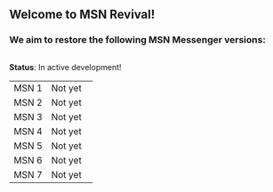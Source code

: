 ## Welcome to MSN Revival!
### We aim to restore the following MSN Messenger versions:

<div class="container">
	<div class="row">
		<div class="col-md-1 mx-auto text-center text-md-left">
			<img src="https://cdn.discordapp.com/attachments/1014575671915335680/1066673570966675506/wlm-logo.png" class="mb-3 mb-md0 protocol-icon" alt=""/>
		</div>
		<div class="col-md-11 pl-5 pr-5 text-center text-md-left align-self-center order-md-1">
			<p class="mb-3 mt-0"><strong>Status</strong>: In active development!</p>
		</div>
	</div>
	<div class="row">
		<div class="col-md-4 align-self-center">
			<table class="table table-sm table-bordered">
				<tbody>
				<tr>
					<td style="width: 45%;">
						<div class="float-left mr-1">
							<img src="" alt=""/>
						</div>
						MSN 1
					</td>
					<td class="table-success">Not yet<sup class="ml-1"></sup></td>
				</tr>
				<tr>
					<td>
						<div class="float-left mr-1">
							<img src="" alt=""/>
						</div>
						MSN 2
					</td>
					<td class="table-success">Not yet</td>
				</tr>
				<tr>
					<td>
						<div class="float-left mr-1">
							<img src="" alt=""/>
						</div>
						MSN 3
					</td>
					<td class="table-success">Not yet</td>
				</tr>
				<tr>
					<td>
						<div class="float-left mr-1">
							<img src="" alt=""/>
						</div>
						MSN 4
					</td>
					<td class="table-success">Not yet</td>
				</tr>
				<tr>
					<td>
						<div class="float-left mr-1">
							<img src="" alt=""/>
						</div>
						MSN 5
					</td>
					<td class="table-success">Not yet<sup class="ml-1"></sup></td>
				</tr>
				<tr>
					<td>
						<div class="float-left mr-1">
							<img src="" alt=""/>
						</div>
						MSN 6
					</td>
					<td class="table-success">Not yet<sup class="ml-1"></sup></td>
				</tr>
				<tr>
					<td>
						<div class="float-left mr-1">
							<img src="" alt=""/>
						</div>
						MSN 7
					</td>
					<td class="table-success">Not yet<sup class="ml-1"></sup></td>
				</tr>		
				
				
